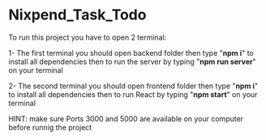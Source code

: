 # Nixpend_Task_Todo

To run this project you have to open 2 terminal:

1- The first terminal you should open backend folder then type "**npm i**" to install all dependencies then to run the server by typing "**npm run server**" on your terminal

2- The second terminal you should open frontend folder then type "**npm i**" to install all dependencies then to run React by typing "**npm start**" on your terminal


HINT: make sure Ports 3000 and 5000 are available on your computer before runnig the project
